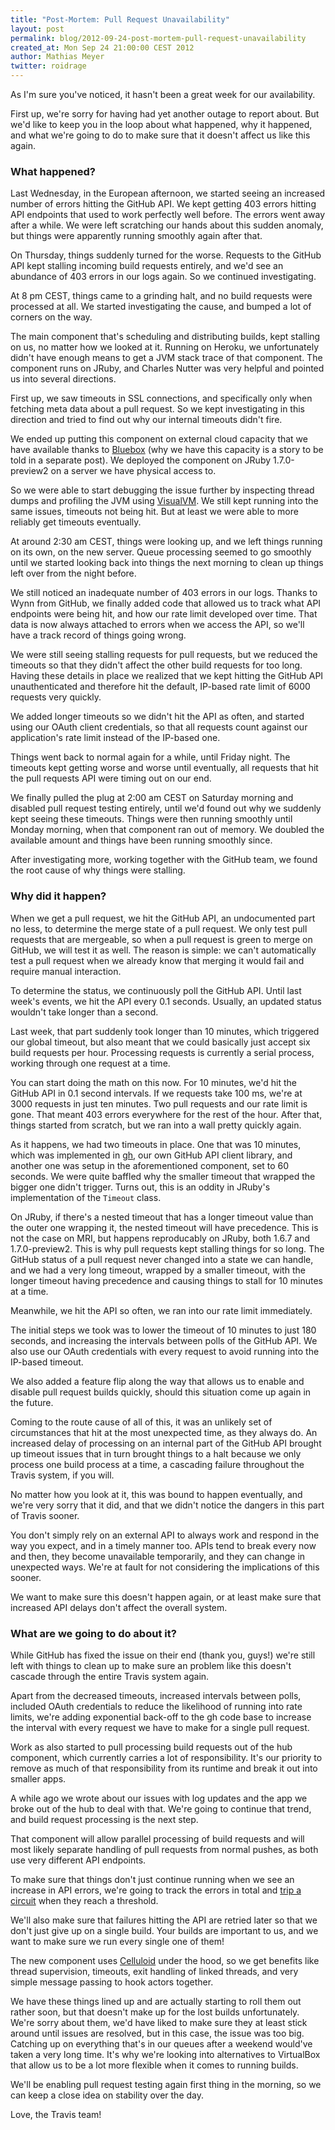 ```yaml
---
title: "Post-Mortem: Pull Request Unavailability"
layout: post
permalink: blog/2012-09-24-post-mortem-pull-request-unavailability
created_at: Mon Sep 24 21:00:00 CEST 2012
author: Mathias Meyer
twitter: roidrage
---
```

As I'm sure you've noticed, it hasn't been a great week for our availability.

First up, we're sorry for having had yet another outage to report about. But
we'd like to keep you in the loop about what happened, why it happened, and what
we're going to do to make sure that it doesn't affect us like this again.

### What happened?

Last Wednesday, in the European afternoon, we started seeing an increased number
of errors hitting the GitHub API. We kept getting 403 errors hitting API
endpoints that used to work perfectly well before. The errors went away after a
while. We were left scratching our hands about this sudden anomaly, but things
were apparently running smoothly again after that.

On Thursday, things suddenly turned for the worse. Requests to the GitHub API
kept stalling incoming build requests entirely, and we'd see an abundance of 403
errors in our logs again. So we continued investigating.

At 8 pm CEST, things came to a grinding halt, and no build requests were
processed at all. We started investigating the cause, and bumped a lot of
corners on the way.

The main component that's scheduling and distributing builds, kept stalling on
us, no matter how we looked at it. Running on Heroku, we unfortunately didn't
have enough means to get a JVM stack trace of that component. The component runs
on JRuby, and Charles Nutter was very helpful and pointed us into several
directions.

First up, we saw timeouts in SSL connections, and specifically only when
fetching meta data about a pull request. So we kept investigating in this
direction and tried to find out why our internal timeouts didn't fire.

We ended up putting this component on external cloud capacity that we have
available thanks to [Bluebox](http://www.bluebox.net) (why we have this capacity
is a story to be told in a separate post). We deployed the component on JRuby
1.7.0-preview2 on a server we have physical access to.

So we were able to start debugging the issue further by inspecting thread dumps
and profiling the JVM using [VisualVM](http://visualvm.java.net). We still kept
running into the same issues, timeouts not being hit. But at least we were able
to more reliably get timeouts eventually.

At around 2:30 am CEST, things were looking up, and we left things running on
its own, on the new server. Queue processing seemed to go smoothly until we
started looking back into things the next morning to clean up things left over
from the night before.

We still noticed an inadequate number of 403 errors in our logs. Thanks to Wynn
from GitHub, we finally added code that allowed us to track what API endpoints
were being hit, and how our rate limit developed over time. That data is now
always attached to errors when we access the API, so we'll have a track record
of things going wrong.

We were still seeing stalling requests for pull requests, but we reduced the
timeouts so that they didn't affect the other build requests for too long.
Having these details in place we realized that we kept hitting the GitHub API
unauthenticated and therefore hit the default, IP-based rate limit of 6000
requests very quickly.

We added longer timeouts so we didn't hit the API as often, and started using
our OAuth client credentials, so that all requests count against our
application's rate limit instead of the IP-based one.

Things went back to normal again for a while, until Friday night. The timeouts
kept getting worse and worse until eventually, all requests that hit the pull
requests API were timing out on our end.

We finally pulled the plug at 2:00 am CEST on Saturday morning and disabled pull
request testing entirely, until we'd found out why we suddenly kept seeing these
timeouts. Things were then running smoothly until Monday morning, when that
component ran out of memory. We doubled the available amount and things have
been running smoothly since.

After investigating more, working together with the GitHub team, we found the
root cause of why things were stalling.

### Why did it happen?

When we get a pull request, we hit the GitHub API, an undocumented part no less,
to determine the merge state of a pull request. We only test pull requests that
are mergeable, so when a pull request is green to merge on GitHub, we will test
it as well. The reason is simple: we can't automatically test a pull request
when we already know that merging it would fail and require manual interaction.

To determine the status, we continuously poll the GitHub API. Until last week's
events, we hit the API every 0.1 seconds. Usually, an updated status wouldn't
take longer than a second.

Last week, that part suddenly took longer than 10 minutes, which triggered our
global timeout, but also meant that we could basically just accept six build
requests per hour. Processing requests is currently a serial process, working
through one request at a time.

You can start doing the math on this now. For 10 minutes, we'd hit the GitHub
API in 0.1 second intervals. If we requests take 100 ms, we're at 3000 requests
in just ten minutes. Two pull requests and our rate limit is gone. That meant
403 errors everywhere for the rest of the hour. After that, things started from
scratch, but we ran into a wall pretty quickly again.

As it happens, we had two timeouts in place. One that was 10 minutes, which was
implemented in
[gh](https://github.com/rkh/gh/blob/13a0dad7fadde7dcd79f181cb375ff125744efd5/lib/gh/merge_commit.rb#L68-77),
our own GitHub API client library, and another one was setup in the
aforementioned component, set to 60 seconds. We were quite baffled why the
smaller timeout that wrapped the bigger one didn't trigger.  Turns out, this is
an oddity in JRuby's implementation of the `Timeout` class.

On JRuby, if there's a nested timeout that has a longer timeout value than the
outer one wrapping it, the nested timeout will have precedence. This is not the
case on MRI, but happens reproducably on JRuby, both 1.6.7 and 1.7.0-preview2.
This is why pull requests kept stalling things for so long. The GitHub status of
a pull request never changed into a state we can handle, and we had a very long
timeout, wrapped by a smaller timeout, with the longer timeout having precedence
and causing things to stall for 10 minutes at a time.

Meanwhile, we hit the API so often, we ran into our rate limit immediately.

The initial steps we took was to lower the timeout of 10 minutes to just 180
seconds, and increasing the intervals between polls of the GitHub API. We also
use our OAuth credentials with every request to avoid running into the IP-based
timeout.

We also added a feature flip along the way that allows us to enable and disable
pull request builds quickly, should this situation come up again in the future.

Coming to the route cause of all of this, it was an unlikely set of
circumstances that hit at the most unexpected time, as they always do. An
increased delay of processing on an internal part of the GitHub API brought up
timeout issues that in turn brought things to a halt because we only process one
build process at a time, a cascading failure throughout the Travis system, if
you will.

No matter how you look at it, this was bound to happen eventually, and we're
very sorry that it did, and that we didn't notice the dangers in this part of
Travis sooner.

You don't simply rely on an external API to always work and respond in the way
you expect, and in a timely manner too. APIs tend to break every now and then,
they become unavailable temporarily, and they can change in unexpected ways.
We're at fault for not considering the implications of this sooner.

We want to make sure this doesn't happen again, or at least make sure that
increased API delays don't affect the overall system.

### What are we going to do about it?

While GitHub has fixed the issue on their end (thank you, guys!) we're still
left with things to clean up to make sure an problem like this doesn't cascade
through the entire Travis system again.

Apart from the decreased timeouts, increased intervals between polls, included
OAuth credentials to reduce the likelihood of running into rate limits, we're
adding exponential back-off to the gh code base to increase the interval with
every request we have to make for a single pull request.

Work as also started to pull processing build requests out of the hub component,
which currently carries a lot of responsibility. It's our priority to remove as
much of that responsibility from its runtime and break it out into smaller apps.

A while ago we wrote about our issues with log updates and the app we broke out
of the hub to deal with that. We're going to continue that trend, and build
request processing is the next step.

That component will allow parallel processing of build requests and will most
likely separate handling of pull requests from normal pushes, as both use very
different API endpoints.

To make sure that things don't just continue running when we see an increase in
API errors, we're going to track the errors in total and [trip a
circuit](https://en.wikipedia.org/wiki/Circuit_breaker_design_pattern) when
they reach a threshold.

We'll also make sure that failures hitting the API are retried later so that we
don't just give up on a single build. Your builds are important to us, and we
want to make sure we run every single one of them!

The new component uses [Celluloid](http://celluloid.io) under the hood, so we
get benefits like thread supervision, timeouts, exit handling of linked threads,
and very simple message passing to hook actors together.

We have these things lined up and are actually starting to roll them out rather
soon, but that doesn't make up for the lost builds unfortunately. We're sorry
about them, we'd have liked to make sure they at least stick around until issues
are resolved, but in this case, the issue was too big. Catching up on everything
that's in our queues after a weekend would've taken a very long time. It's why
we're looking into alternatives to VirtualBox that allow us to be a lot more
flexible when it comes to running builds.

We'll be enabling pull request testing again first thing in the morning, so we
can keep a close idea on stability over the day.

Love, the Travis team!
